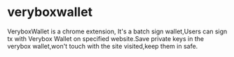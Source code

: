 # veryboxwallet
VeryboxWallet is a chrome extension, It's a batch sign wallet,Users can sign tx with Verybox Wallet on specified website.Save private keys in the verybox wallet,won't touch with the site visited,keep them in safe.
